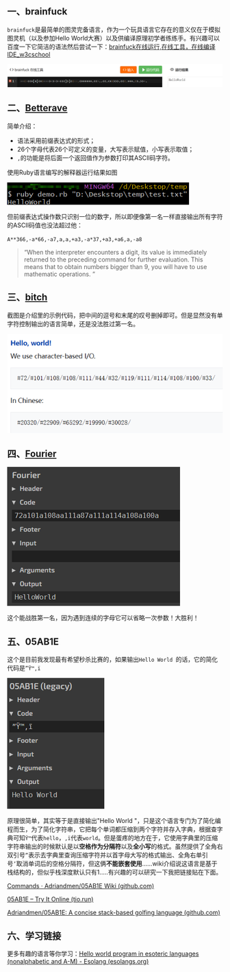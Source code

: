 ## 一、brainfuck

`brainfuck`是最简单的图灵完备语言，作为一个玩具语言它存在的意义仅在于模拟图灵机（以及参加Hello World大赛）以及供编译原理初学者练练手。有兴趣可以百度一下它简洁的语法然后尝试一下：[brainfuck在线运行,在线工具，在线编译IDE_w3cschool](https://www.w3cschool.cn/tryrun/runcode?lang=brainfuck)

![image-20230715175214041](image-20230715175214041.png)

## 二、[Betterave](https://esolangs.org/wiki/Betterave#External_resources)

简单介绍：

+ 语法采用前缀表达式的形式；
+ 26个字母代表26个可定义的变量，大写表示赋值，小写表示取值；
+ `,`的功能是将后面一个返回值作为参数打印其ASCII码字符。

使用Ruby语言编写的解释器运行结果如图

![截图2](Snipaste_2023-07-16_15-00-29.png)

但前缀表达式操作数只识别一位的数字，所以即便像第一名一样直接输出所有字符的ASCII码值也没法超过他：

`A**366,-a*66,-a7,a,a,+a3,-a*37,+a3,+a6,a,-a8`

>  “When the interpreter encounters a digit, its value is immediately returned to the preceding command for further evaluation. This means that to obtain numbers bigger than 9, you will have to use mathematic operations. ”



## 三、[bitch](https://esolangs.org/wiki/Bitch#Truth-machine)

截图是介绍里的示例代码，把中间的逗号和末尾的叹号删掉即可。但是显然没有单字符控制输出的语言简单，还是没法胜过第一名。

![截图3](Snipaste_2023-07-16_15-33-26.png)

## 四、[Fourier](https://esolangs.org/wiki/Fourier)

![截图4](Snipaste_2023-07-16_18-10-11.png)

这个能战胜第一名，因为遇到连续的字母它可以省略一次参数！大胜利！



## 五、05AB1E

这个是目前我发现最有希望秒杀比赛的，如果输出`Hello World `的话，它的简化代码是`”Ÿ™‚ï `

![截图5](Snipaste_2023-07-16_18-15-28.png)

原理很简单，其实等于是直接输出"Hello World "，只是这个语言专门为了简化编程而生，为了简化字符串，它把每个单词都压缩到两个字符并存入字典，根据查字典可知`Ÿ™`代表`hello`，`‚ï`代表`world`。但是蛋疼的地方在于，它使用字典里的压缩字符串输出的时候默认是以**空格作为分隔符**以及**全小写**的格式。虽然提供了全角右双引号`”`表示去字典里查询压缩字符并以首字母大写的格式输出、全角右单引号`’`取消单词后的空格分隔符，但这俩**不能嵌套使用**......wiki介绍说这语言是基于栈结构的，但似乎栈深度默认只有1.....有兴趣的可以研究一下我把链接贴在下面。

[Commands · Adriandmen/05AB1E Wiki (github.com)](https://github.com/Adriandmen/05AB1E/wiki/Commands)

[05AB1E – Try It Online (tio.run)](https://tio.run/#osabie)

[Adriandmen/05AB1E: A concise stack-based golfing language (github.com)](https://github.com/Adriandmen/05AB1E)



## 六、学习链接

更多有趣的语言等你学习：[Hello world program in esoteric languages (nonalphabetic and A-M) - Esolang (esolangs.org)](https://esolangs.org/wiki/Hello_world_program_in_esoteric_languages_(nonalphabetic_and_A-M))
